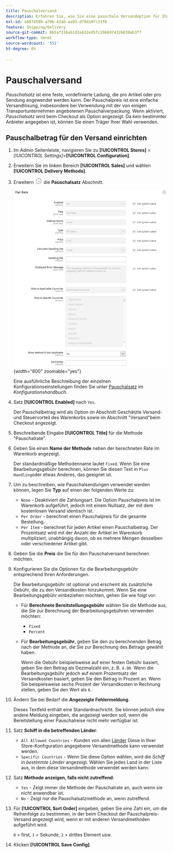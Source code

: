 ```yaml
---
title: Pauschalversand
description: Erfahren Sie, wie Sie eine pauschale Versandoption für Ihren Store einrichten.
exl-id: a6874509-a79b-42ab-aa93-d70d18fc33f6
feature: Shipping/Delivery
source-git-commit: 8b5af316ab1d2e632ed5fc2066974326830ab3f7
workflow-type: tm+mt
source-wordcount: '551'
ht-degree: 0%

---
```


# Pauschalversand

_Pauschalsatz_ ist eine feste, vordefinierte Ladung, die pro Artikel oder pro Sendung angewendet werden kann. Der Pauschalpreis ist eine einfache Versandlösung, insbesondere bei Verwendung mit der von einigen Transportunternehmen angebotenen Pauschalverpackung. Wenn aktiviert, _Pauschalsatz_ wird beim Checkout als Option angezeigt. Da kein bestimmter Anbieter angegeben ist, können Sie einen Träger Ihrer Wahl verwenden.

## Pauschalbetrag für den Versand einrichten

1. Im _Admin_ Seitenleiste, navigieren Sie zu **[!UICONTROL Stores]** > _[!UICONTROL Settings]_>**[!UICONTROL Configuration]**.

1. Erweitern Sie im linken Bereich **[!UICONTROL Sales]** und wählen **[!UICONTROL Delivery Methods]**.

1. Erweitern ![Erweiterungsauswahl](../assets/icon-display-expand.png) die **Pauschalsatz** Abschnitt.

   ![Pauschalsatz](../configuration-reference/sales/assets/delivery-methods-flat-rate.png){width="600" zoomable="yes"}

   Eine ausführliche Beschreibung der einzelnen Konfigurationseinstellungen finden Sie unter [Pauschalsatz](../configuration-reference/sales/delivery-methods.md#flat-rate) im _Konfigurationshandbuch_.

1. Satz **[!UICONTROL Enabled]** nach `Yes`.

   Der Pauschalbetrag wird als Option im Abschnitt Geschätzte Versand- und Steuervorteil des Warenkorbs sowie im Abschnitt &quot;Versand&quot;beim Checkout angezeigt.

1. Beschreibende Eingabe **[!UICONTROL Title]** für die Methode &quot;Pauschalrate&quot;.

1. Geben Sie einen **Name der Methode** neben der berechneten Rate im Warenkorb angezeigt.

   Der standardmäßige Methodenname lautet `Fixed`. Wenn Sie eine Bearbeitungsgebühr berechnen, können Sie diesen Text in `Plus Handling`oder etwas Anderes, das geeignet ist.

1. Um zu beschreiben, wie Pauschalsendungen verwendet werden können, legen Sie **Typ** auf einen der folgenden Werte zu:

   - `None` - Deaktiviert die Zahlungsart. Die Option Pauschalpreis ist im Warenkorb aufgeführt, jedoch mit einem Nullsatz, der mit dem kostenlosen Versand identisch ist.
   - `Per Order` - berechnet einen Pauschalpreis für die gesamte Bestellung.
   - `Per Item` - berechnet für jeden Artikel einen Pauschalbetrag. Der Prozentsatz wird mit der Anzahl der Artikel im Warenkorb multipliziert, unabhängig davon, ob es mehrere Mengen desselben oder verschiedener Artikel gibt.

1. Geben Sie die **Preis** die Sie für den Pauschalversand berechnen möchten.

1. Konfigurieren Sie die Optionen für die Bearbeitungsgebühr entsprechend Ihren Anforderungen.

   Die Bearbeitungsgebühr ist optional und erscheint als zusätzliche Gebühr, die zu den Versandkosten hinzukommt. Wenn Sie eine Bearbeitungsgebühr einbeziehen möchten, gehen Sie wie folgt vor:

   - Für **Berechnete Bereitstellungsgebühr** wählen Sie die Methode aus, die Sie zur Berechnung der Bearbeitungsgebühren verwenden möchten:

      - `Fixed`
      - `Percent`

   - Für **Bearbeitungsgebühr**, geben Sie den zu berechnenden Betrag nach der Methode an, die Sie zur Berechnung des Betrags gewählt haben.

     Wenn die Gebühr beispielsweise auf einer festen Gebühr basiert, geben Sie den Betrag als Dezimalzahl ein, z. B. `4.90`. Wenn die Bearbeitungsgebühr jedoch auf einem Prozentsatz der Versandkosten basiert, geben Sie den Betrag in Prozent an. Wenn Sie beispielsweise sechs Prozent der Versandkosten in Rechnung stellen, geben Sie den Wert als `6`.

1. Ändern Sie bei Bedarf die **Angezeigte Fehlermeldung**.

   Dieses Textfeld enthält eine Standardnachricht. Sie können jedoch eine andere Meldung eingeben, die angezeigt werden soll, wenn die Bereitstellung einer Pauschalreise nicht mehr verfügbar ist.

1. Satz **Schiff in die betreffenden Länder**:

   - `All Allowed Countries` - Kunden von allen [Länder](../getting-started/store-details.md#country-options) Diese in Ihrer Store-Konfiguration angegebene Versandmethode kann verwendet werden.
   - `Specific Countries` - Wenn Sie diese Option wählen, wird die _Schiff in bestimmte Länder_ angezeigt. Wählen Sie jedes Land in der Liste aus, in dem diese Versandmethode verwendet werden kann.

1. Satz **Methode anzeigen, falls nicht zutreffend**:

   - `Yes` - Zeigt immer die Methode der Pauschalrate an, auch wenn sie nicht anwendbar ist.
   - `No` - Zeigt nur die Pauschalsatzmethode an, wenn zutreffend.

1. Für **[!UICONTROL Sort Order]** eingeben, geben Sie eine Zahl ein, um die Reihenfolge zu bestimmen, in der beim Checkout der Pauschalpreis-Versand angezeigt wird, wenn er mit anderen Versandmethoden aufgeführt wird.

   `0` = first, `1` = Sekunde, `2` = drittes Element usw.

1. Klicken **[!UICONTROL Save Config]**.
